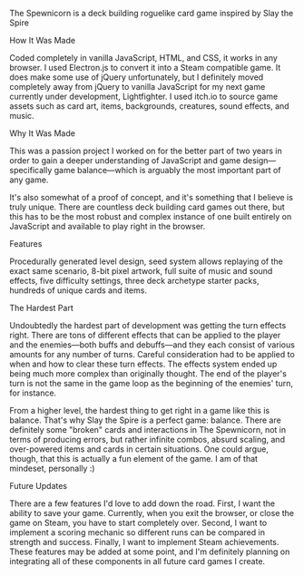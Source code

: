 The Spewnicorn is a deck building roguelike card game inspired by Slay the Spire

How It Was Made

Coded completely in vanilla JavaScript, HTML, and CSS, it works in any browser. I used Electron.js to convert it into a Steam compatible game. It does make some use of jQuery unfortunately, but I definitely moved completely away from jQuery to vanilla JavaScript for my next game currently under development, Lightfighter. I used itch.io to source game assets such as card art, items, backgrounds, creatures, sound effects, and music.

Why It Was Made

This was a passion project I worked on for the better part of two years in order to gain a deeper understanding of JavaScript and game design—specifically game balance—which is arguably the most important part of any game.

It's also somewhat of a proof of concept, and it's something that I believe is truly unique. There are countless deck building card games out there, but this has to be the most robust and complex instance of one built entirely on JavaScript and available to play right in the browser.

Features

Procedurally generated level design, seed system allows replaying of the exact same scenario, 8-bit pixel artwork, full suite of music and sound effects, five difficulty settings, three deck archetype starter packs, hundreds of unique cards and items.

The Hardest Part

Undoubtedly the hardest part of development was getting the turn effects right. There are tons of different effects that can be applied to the player and the enemies—both buffs and debuffs—and they each consist of various amounts for any number of turns. Careful consideration had to be applied to when and how to clear these turn effects. The effects system ended up being much more complex than originally thought. The end of the player's turn is not the same in the game loop as the beginning of the enemies' turn, for instance.

From a higher level, the hardest thing to get right in a game like this is balance. That's why Slay the Spire is a perfect game: balance. There are definitely some "broken" cards and interactions in The Spewnicorn, not in terms of producing errors, but rather infinite combos, absurd scaling, and over-powered items and cards in certain situations. One could argue, though, that this is actually a fun element of the game. I am of that mindeset, personally :)

Future Updates

There are a few features I'd love to add down the road. First, I want the ability to save your game. Currently, when you exit the browser, or close the game on Steam, you have to start completely over. Second, I want to implement a scoring mechanic so different runs can be compared in strength and success. Finally, I want to implement Steam achievements. These features may be added at some point, and I'm definitely planning on integrating all of these components in all future card games I create.
